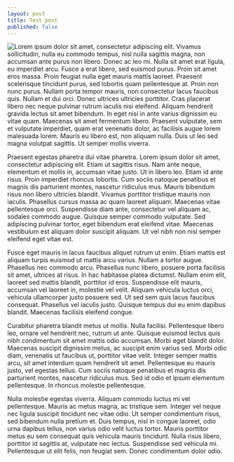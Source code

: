 ```yaml
---
layout: post
title: Test post
published: false
---
```


<img src="http://placekitten.com/g/200/300" style="float:left"/>

Lorem ipsum dolor sit amet, consectetur adipiscing elit. Vivamus
sollicitudin, nulla eu commodo tempus, nisl nulla sagittis magna, non
accumsan ante purus non libero. Donec ac leo mi. Nulla sit amet erat
ligula, eu imperdiet arcu. Fusce a erat libero, sed euismod
purus. Proin sit amet eros massa. Proin feugiat nulla eget mauris
mattis laoreet. Praesent scelerisque tincidunt purus, sed lobortis
quam pellentesque at. Proin non nunc purus. Nullam porta tempor
mauris, non consectetur lacus faucibus quis. Nullam et dui orci. Donec
ultrices ultricies porttitor. Cras placerat libero nec neque pulvinar
rutrum iaculis nisi eleifend. Aliquam hendrerit gravida lectus sit
amet bibendum. In eget nisi in ante varius dignissim eu vitae
quam. Maecenas sit amet fermentum libero. Praesent vulputate, sem et
vulputate imperdiet, quam erat venenatis dolor, ac facilisis augue
lorem malesuada lorem. Mauris eu libero est, non aliquam nulla. Duis
ut leo sed magna volutpat sagittis. Ut semper mollis viverra.

Praesent egestas pharetra dui vitae pharetra. Lorem ipsum dolor sit
amet, consectetur adipiscing elit. Etiam ut sagittis risus. Nam ante
neque, elementum et mollis in, accumsan vitae justo. Ut in libero
leo. Etiam id ante risus. Proin imperdiet rhoncus lobortis. Cum sociis
natoque penatibus et magnis dis parturient montes, nascetur ridiculus
mus. Mauris bibendum risus non libero ultricies blandit. Vivamus
porttitor tristique mauris non iaculis. Phasellus cursus massa ac quam
laoreet aliquam. Maecenas vitae pellentesque orci. Suspendisse diam
ante, consectetur vel aliquam ac, sodales commodo augue. Quisque
semper commodo vulputate. Sed adipiscing pulvinar tortor, eget
bibendum erat eleifend vitae. Maecenas vestibulum est aliquam dolor
suscipit aliquam. Ut vel nibh non nisl semper eleifend eget vitae est.

Fusce eget mauris in lacus faucibus aliquet rutrum ut enim. Etiam
mattis est aliquam turpis euismod ut mattis arcu varius. Nullam a
tortor augue. Phasellus nec commodo arcu. Phasellus nunc libero,
posuere porta facilisis sit amet, ultrices at risus. In hac habitasse
platea dictumst. Nullam enim elit, laoreet sed mattis blandit,
porttitor id eros. Suspendisse elit mauris, accumsan vel laoreet in,
molestie vel velit. Aliquam vehicula luctus orci, vehicula ullamcorper
justo posuere sed. Ut sed sem quis lacus faucibus consequat. Phasellus
vel iaculis justo. Quisque tempus dui eu enim dapibus
blandit. Maecenas facilisis eleifend congue.

Curabitur pharetra blandit metus ut mollis. Nulla
facilisi. Pellentesque libero leo, ornare vel hendrerit nec, rutrum ut
ante. Quisque euismod lectus quis nibh condimentum sit amet mattis
odio accumsan. Morbi eget blandit dolor. Maecenas suscipit dignissim
metus, ac suscipit enim varius sed. Morbi odio diam, venenatis ut
faucibus ut, porttitor vitae velit. Integer semper mattis arcu, sit
amet interdum quam hendrerit sit amet. Pellentesque eu mauris justo,
vel egestas tellus. Cum sociis natoque penatibus et magnis dis
parturient montes, nascetur ridiculus mus. Sed id odio et ipsum
elementum pellentesque. In rhoncus molestie pellentesque.

Nulla molestie egestas viverra. Aliquam commodo luctus mi vel
pellentesque. Mauris ac metus magna, ac tristique sem. Integer vel
neque nec ligula suscipit tincidunt nec vitae odio. Ut semper
condimentum risus, sed bibendum nulla pretium et. Duis tempus, nisl in
congue laoreet, odio urna dapibus tellus, non varius odio velit luctus
tortor. Mauris porttitor metus eu sem consequat quis vehicula mauris
tincidunt. Nulla risus libero, porttitor id sagittis at, vulputate nec
lectus. Suspendisse sed vehicula mi. Pellentesque ut elit felis, non
feugiat sem. Donec condimentum dolor odio.